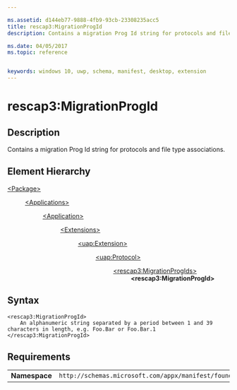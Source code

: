 ```yaml
---

ms.assetid: d144eb77-9888-4fb9-93cb-23308235acc5
title: rescap3:MigrationProgId
description: Contains a migration Prog Id string for protocols and file type associations.

ms.date: 04/05/2017
ms.topic: reference


keywords: windows 10, uwp, schema, manifest, desktop, extension 
---
```


# rescap3:MigrationProgId


## Description
Contains a migration Prog Id string for protocols and file type associations.


## Element Hierarchy
<dl>
<dt><a href="element-package.md">&lt;Package&gt;</a></dt>
<dd>
<dl>
<dt><a href="element-applications.md">&lt;Applications&gt;</a></dt>
<dd>
<dl>
<dt><a href="element-application.md">&lt;Application&gt;</a></dt>
<dd>
<dl>
<dt><a href="element-1-extensions.md">&lt;Extensions&gt;</a></dt>
<dd>
<dl>
<dt><a href="element-uap-extension.md">&lt;uap:Extension&gt;</a></dt>
<dd>
<dl>
<dt><a href="element-uap-protocol.md">&lt;uap:Protocol&gt;</a></dt>
<dd>
<dl>
<dt><a href="element-rescap3-migrationprogids.md">&lt;rescap3:MigrationProgIds&gt;</a></dt>
<dd><b>&lt;rescap3:MigrationProgId&gt;</b></dd>
</dl>
</dd>
</dl>
</dd>
</dl>
</dd>
</dl>
</dd>
</dl>
</dd>
</dl>
</dd>
</dl>



## Syntax
```syntax
<rescap3:MigrationProgId> 
    An alphanumeric string separated by a period between 1 and 39 characters in length, e.g. Foo.Bar or Foo.Bar.1
</rescap3:MigrationProgId>
```

## Requirements

|               |                                                             |
|---------------|-------------------------------------------------------------|
| **Namespace** | `http://schemas.microsoft.com/appx/manifest/foundation/windows10/restrictedcapabilities/3` |